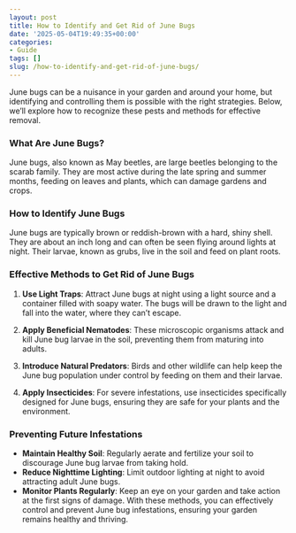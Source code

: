```yaml
---
layout: post
title: How to Identify and Get Rid of June Bugs
date: '2025-05-04T19:49:35+00:00'
categories:
- Guide
tags: []
slug: /how-to-identify-and-get-rid-of-june-bugs/
---
```


June bugs can be a nuisance in your garden and around your home, but identifying and controlling them is possible with the right strategies. Below, we’ll explore how to recognize these pests and methods for effective removal.
### What Are June Bugs?
June bugs, also known as May beetles, are large beetles belonging to the scarab family. They are most active during the late spring and summer months, feeding on leaves and plants, which can damage gardens and crops.
### How to Identify June Bugs
June bugs are typically brown or reddish-brown with a hard, shiny shell. They are about an inch long and can often be seen flying around lights at night. Their larvae, known as grubs, live in the soil and feed on plant roots.
### Effective Methods to Get Rid of June Bugs
1. **Use Light Traps**: Attract June bugs at night using a light source and a container filled with soapy water. The bugs will be drawn to the light and fall into the water, where they can’t escape.

2. **Apply Beneficial Nematodes**: These microscopic organisms attack and kill June bug larvae in the soil, preventing them from maturing into adults.

3. **Introduce Natural Predators**: Birds and other wildlife can help keep the June bug population under control by feeding on them and their larvae.

4. **Apply Insecticides**: For severe infestations, use insecticides specifically designed for June bugs, ensuring they are safe for your plants and the environment.
### Preventing Future Infestations
- **Maintain Healthy Soil**: Regularly aerate and fertilize your soil to discourage June bug larvae from taking hold.
- **Reduce Nighttime Lighting**: Limit outdoor lighting at night to avoid attracting adult June bugs.
- **Monitor Plants Regularly**: Keep an eye on your garden and take action at the first signs of damage.
With these methods, you can effectively control and prevent June bug infestations, ensuring your garden remains healthy and thriving.
